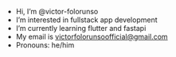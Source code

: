 - Hi, I’m @victor-folorunso
- I’m interested in fullstack app development
- I’m currently learning flutter and fastapi
- My email is victorfolorunsoofficial@gmail.com
- Pronouns: he/him

<!---
victor-folorunso/victor-folorunso is a ✨ special ✨ repository because its `README.md` (this file) appears on your GitHub profile.
You can click the Preview link to take a look at your changes.
--->
